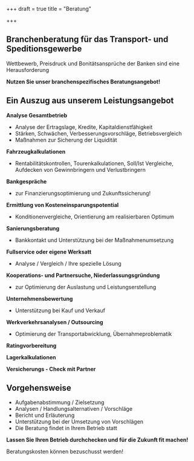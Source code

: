 +++
draft = true
title = "Beratung"

+++
## Branchenberatung für das Transport- und Speditionsgewerbe

Wettbewerb, Preisdruck und Bonitätsansprüche der Banken sind eine Herausforderung  
  
**Nutzen Sie unser branchenspezifisches Beratungsangebot!**

## Ein Auszug aus unserem Leistungsangebot

  
**Analyse Gesamtbetrieb**

* Analyse der Ertragslage, Kredite, Kapitaldienstfähigkeit
* Stärken, Schwächen, Verbesserungsvorschläge, Betriebsvergleich
* Maßnahmen zur Sicherung der Liquidität

  
**Fahrzeugkalkulationen**

* Rentabilitätskontrollen, Tourenkalkulationen, Soll/Ist Vergleiche, Aufdecken von Gewinnbringern und Verlustbringern

  
**Bankgespräche**

* zur Finanzierungsoptimierung und Zukunftssicherung!

  
**Ermittlung von Kosteneinsparungspotential**

* Konditionenvergleiche, Orientierung am realisierbaren Optimum

  
**Sanierungsberatung**

* Bankkontakt und Unterstützung bei der Maßnahmenumsetzung

  
**Fullservice oder eigene Werksatt**

* Analyse / Vergleich / Ihre spezielle Lösung

  
**Kooperations- und Partnersuche, Niederlassungsgründung**

* zur Optimierung der Auslastung und Leistungserstellung

  
**Unternehmensbewertung**

* Unterstützung bei Kauf und Verkauf

  
**Werkverkehrsanalysen / Outsourcing**

* Optimierung der Transportabwicklung, Übernahmeproblematik

  
**Ratingvorbereitung**  
  
**Lagerkalkulationen**  
  
**Versicherungs - Check mit Partner**

## Vorgehensweise

* Aufgabenabstimmung / Zielsetzung
* Analysen / Handlungsalternativen / Vorschläge
* Bericht und Erläuterung
* Unterstützung bei der Umsetzung von Vorschlägen
* Die Beratung findet in Ihrem Betrieb statt

  
**Lassen Sie Ihren Betrieb durchchecken und für die Zukunft fit machen!**  
   
Beratungskosten können bezuschusst werden!